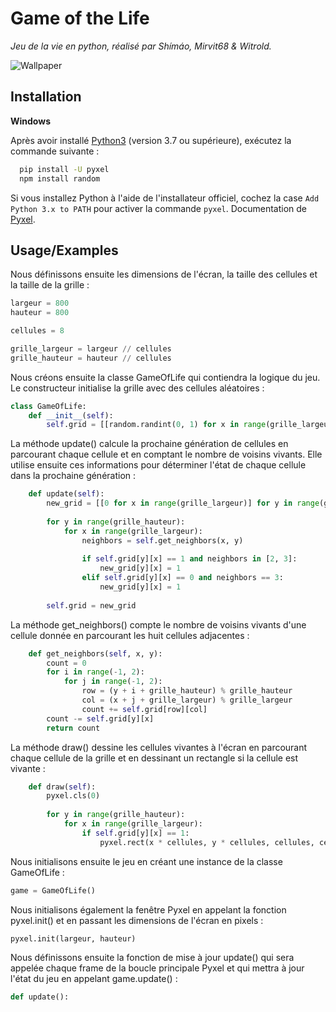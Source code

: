 
# Game of the Life

_Jeu de la vie en python, réalisé par Shímáo, Mirvit68 & Witrold._

![Wallpaper](https://images-wixmp-ed30a86b8c4ca887773594c2.wixmp.com/f/549e9b77-4c90-4c7f-8d0e-772a4ba70576/dc8by2t-bb10be40-0e4e-4114-a3c2-92ac607e8bb6.jpg?token=eyJ0eXAiOiJKV1QiLCJhbGciOiJIUzI1NiJ9.eyJzdWIiOiJ1cm46YXBwOjdlMGQxODg5ODIyNjQzNzNhNWYwZDQxNWVhMGQyNmUwIiwiaXNzIjoidXJuOmFwcDo3ZTBkMTg4OTgyMjY0MzczYTVmMGQ0MTVlYTBkMjZlMCIsIm9iaiI6W1t7InBhdGgiOiJcL2ZcLzU0OWU5Yjc3LTRjOTAtNGM3Zi04ZDBlLTc3MmE0YmE3MDU3NlwvZGM4YnkydC1iYjEwYmU0MC0wZTRlLTQxMTQtYTNjMi05MmFjNjA3ZThiYjYuanBnIn1dXSwiYXVkIjpbInVybjpzZXJ2aWNlOmZpbGUuZG93bmxvYWQiXX0.yo4GbRotPL9S5ii0THKwkPArlMkibSW96zCJejpeirc)

## Installation

__Windows__

Après avoir installé [Python3](https://www.python.org/) (version 3.7 ou supérieure), exécutez la commande suivante :
```bash
  pip install -U pyxel
  npm install random
```
Si vous installez Python à l'aide de l'installateur officiel, cochez la case `Add Python 3.x to PATH` pour activer la commande `pyxel`. Documentation de [Pyxel](https://github.com/kitao/pyxel#windows).


## Usage/Examples
Nous définissons ensuite les dimensions de l'écran, la taille des cellules et la taille de la grille :
```python
largeur = 800
hauteur = 800

cellules = 8

grille_largeur = largeur // cellules
grille_hauteur = hauteur // cellules

```
Nous créons ensuite la classe GameOfLife qui contiendra la logique du jeu. Le constructeur initialise la grille avec des cellules aléatoires :
```python
class GameOfLife:
    def __init__(self):
        self.grid = [[random.randint(0, 1) for x in range(grille_largeur)] for y in range(grille_hauteur)]

```

La méthode update() calcule la prochaine génération de cellules en parcourant chaque cellule et en comptant le nombre de voisins vivants. Elle utilise ensuite ces informations pour déterminer l'état de chaque cellule dans la prochaine génération :
```python
    def update(self):
        new_grid = [[0 for x in range(grille_largeur)] for y in range(grille_hauteur)]
        
        for y in range(grille_hauteur):
            for x in range(grille_largeur):
                neighbors = self.get_neighbors(x, y)
                
                if self.grid[y][x] == 1 and neighbors in [2, 3]:
                    new_grid[y][x] = 1
                elif self.grid[y][x] == 0 and neighbors == 3:
                    new_grid[y][x] = 1
        
        self.grid = new_grid
```

La méthode get_neighbors() compte le nombre de voisins vivants d'une cellule donnée en parcourant les huit cellules adjacentes :
```python
    def get_neighbors(self, x, y):
        count = 0
        for i in range(-1, 2):
            for j in range(-1, 2):
                row = (y + i + grille_hauteur) % grille_hauteur
                col = (x + j + grille_largeur) % grille_largeur
                count += self.grid[row][col]
        count -= self.grid[y][x]
        return count
```

La méthode draw() dessine les cellules vivantes à l'écran en parcourant chaque cellule de la grille et en dessinant un rectangle si la cellule est vivante :
```python
    def draw(self):
        pyxel.cls(0)
        
        for y in range(grille_hauteur):
            for x in range(grille_largeur):
                if self.grid[y][x] == 1:
                    pyxel.rect(x * cellules, y * cellules, cellules, cellules, 7)
```

Nous initialisons ensuite le jeu en créant une instance de la classe GameOfLife :
```python
game = GameOfLife()
```

Nous initialisons également la fenêtre Pyxel en appelant la fonction pyxel.init() et en passant les dimensions de l'écran en pixels :
```python
pyxel.init(largeur, hauteur)
```

Nous définissons ensuite la fonction de mise à jour update() qui sera appelée chaque frame de la boucle principale Pyxel et qui mettra à jour l'état du jeu en appelant game.update() :
```python
def update():
```